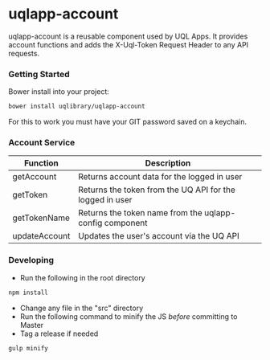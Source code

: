 # uqlapp-account

uqlapp-account is a reusable component used by UQL Apps. It provides account functions and adds
the X-Uql-Token Request Header to any API requests.

### Getting Started
Bower install into your project:
```sh
bower install uqlibrary/uqlapp-account
```
For this to work you must have your GIT password saved on a keychain. 

### Account Service
| Function      | Description                                              |
| ------------- | -------------------------------------------------------- |
| getAccount    | Returns account data for the logged in user              |
| getToken      | Returns the token from the UQ API for the logged in user |
| getTokenName  | Returns the token name from the uqlapp-config component  |
| updateAccount | Updates the user's account via the UQ API                |

### Developing
- Run the following in the root directory
```sh
npm install
```
- Change any file in the "src" directory
- Run the following command to minify the JS *before* committing to Master
- Tag a release if needed
```sh
gulp minify
```


